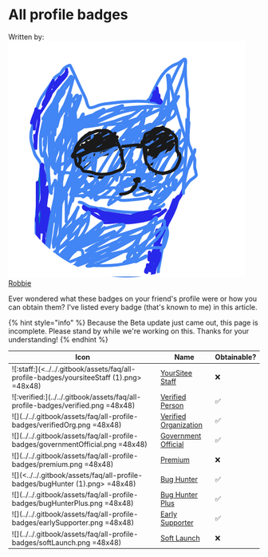 # All profile badges

Written by: <img src="../../.gitbook/assets/contributors/robskan (2).png" alt="" data-size="line"> [Robbie](../../about/contributors.md#robskan-project-lead)

Ever wondered what these badges on your friend's profile were or how you can obtain them? I've listed every badge (that's known to me) in this article.

{% hint style="info" %}
Because the Beta update just came out, this page is incomplete. Please stand by while we're working on this. Thanks for your understanding!
{% endhint %}

| Icon                                                                                     | Name                                                                                                   | Obtainable? |
|------------------------------------------------------------------------------------------| ------------------------------------------------------------------------------------------------------ | ----------- |
| ![:staff:](<../../.gitbook/assets/faq/all-profile-badges/yoursiteeStaff (1).png> =48x48) | [YourSitee Staff](https://yoursitee.xd.hu/faq/all-profile-badges/yoursitee-staff)                      | ❌           |
| ![:verified:](../../.gitbook/assets/faq/all-profile-badges/verified.png =48x48)          | [Verified Person](https://yoursitee.xd.hu/faq/all-profile-badges/verified#verified-person)             | ✅           |
| ![](../../.gitbook/assets/faq/all-profile-badges/verifiedOrg.png =48x48)                 | [Verified Organization](https://yoursitee.xd.hu/faq/all-profile-badges/verified#verified-organization) | ✅           |
| ![](../../.gitbook/assets/faq/all-profile-badges/governmentOfficial.png =48x48)          | [Government Official](https://yoursitee.xd.hu/faq/all-profile-badges/verified#government-official)     | ✅           |
| ![](../../.gitbook/assets/faq/all-profile-badges/premium.png =48x48)                     | [Premium](https://yoursitee.xd.hu/faq/all-profile-badges/premium)                                      | ❌           |
| ![](<../../.gitbook/assets/faq/all-profile-badges/bugHunter (1).png> =48x48)             | [Bug Hunter](https://yoursitee.xd.hu/faq/all-profile-badges/bug-hunter#bug-hunter)                     | ✅           |
| ![](../../.gitbook/assets/faq/all-profile-badges/bugHunterPlus.png =48x48)               | [Bug Hunter Plus](https://yoursitee.xd.hu/faq/all-profile-badges/bug-hunter#bug-hunter-plus)           | ✅           |
| ![](../../.gitbook/assets/faq/all-profile-badges/earlySupporter.png =48x48)              | [Early Supporter](https://yoursitee.xd.hu/faq/all-profile-badges/early-supporter)                      | ✅           |
| ![](../../.gitbook/assets/faq/all-profile-badges/softLaunch.png =48x48)                        | [Soft Launch](https://yoursitee.xd.hu/faq/all-profile-badges/soft-launch)                              | ❌           |
